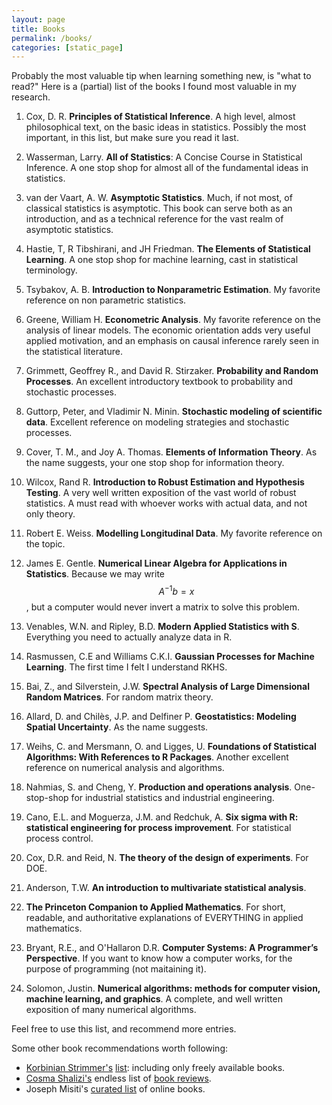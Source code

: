 ```yaml
---
layout: page
title: Books
permalink: /books/
categories: [static_page]
---
```


Probably the most valuable tip when learning something new, is "what to read?"
Here is a (partial) list of the books I found most valuable in my research.

1. Cox, D. R. __Principles of Statistical Inference__. 
A high level, almost philosophical text, on the basic ideas in statistics. Possibly the most important, in this list, but make sure you read it last. 

2. Wasserman, Larry. __All of Statistics__: A Concise Course in Statistical Inference. 
A one stop shop for almost all of the fundamental ideas in statistics.

3. van der Vaart, A. W. __Asymptotic Statistics__. 
Much, if not most, of classical statistics is asymptotic. 
This book can serve both as an introduction, and as a technical reference for the vast realm of asymptotic statistics.

4. Hastie, T, R Tibshirani, and JH Friedman. __The Elements of Statistical Learning__. 
A one stop shop for machine learning, cast in statistical terminology.

5. Tsybakov, A. B. __Introduction to Nonparametric Estimation__. 
My favorite reference on non parametric statistics.

6. Greene, William H. __Econometric Analysis__. 
My favorite reference on the analysis of linear models. 
The economic orientation adds very useful applied motivation, and an emphasis on causal inference rarely seen in the statistical literature.

8. Grimmett, Geoffrey R., and David R. Stirzaker. __Probability and Random Processes__. 
An excellent introductory textbook to probability and stochastic processes.

9. Guttorp, Peter, and Vladimir N. Minin. __Stochastic modeling of scientific data__. 
Excellent reference on modeling strategies and stochastic processes. 

9. Cover, T. M., and Joy A. Thomas. __Elements of Information Theory__. 
As the name suggests, your one stop shop for information theory.

10. Wilcox, Rand R. __Introduction to Robust Estimation and Hypothesis Testing__. 
A very well written exposition of the vast world of robust statistics. 
A must read with whoever works with actual data, and not only theory. 

11. Robert E. Weiss. __Modelling Longitudinal Data__. My favorite reference on the topic. 

12. James E. Gentle. __Numerical Linear Algebra for Applications in Statistics__. Because we may write $$A^{-1}b=x$$, but a computer would never invert a matrix to solve this problem. 

13. Venables, W.N. and Ripley, B.D. __Modern Applied Statistics with S__. Everything you need to actually analyze data in R. 

14. Rasmussen, C.E and Williams C.K.I. __Gaussian Processes for Machine Learning__. The first time I felt I understand RKHS.

15. Bai, Z., and Silverstein, J.W. __Spectral Analysis of Large Dimensional Random Matrices__. For random matrix theory.

16. Allard, D. and Chilès, J.P. and Delfiner P. __Geostatistics: Modeling Spatial Uncertainty__. As the name suggests.

17. Weihs, C. and Mersmann, O. and Ligges, U. __Foundations of Statistical Algorithms: With References to R Packages__. Another excellent reference on numerical analysis and algorithms.

18. Nahmias, S. and Cheng, Y. __Production and operations analysis__. One-stop-shop for industrial statistics and industrial engineering.

19. Cano, E.L. and Moguerza, J.M. and Redchuk, A. __Six sigma with R: statistical engineering for process improvement__. For statistical process control.

20. Cox, D.R. and Reid, N. __The theory of the design of experiments__. For DOE.

21. Anderson, T.W. __An introduction to multivariate statistical analysis__.

22. __The Princeton Companion to Applied Mathematics__. For short, readable, and authoritative explanations of EVERYTHING in applied mathematics. 

23. Bryant, R.E., and O'Hallaron D.R. __Computer Systems: A Programmer’s Perspective__. If you want to know how a computer works, for the purpose of programming (not maitaining it). 

24. Solomon, Justin. __Numerical algorithms: methods for computer vision, machine learning, and graphics__. A complete, and well written exposition of many numerical algorithms. 

Feel free to use this list, and recommend more entries.

Some other book recommendations worth following:

- [Korbinian Strimmer's](http://strimmerlab.org/korbinian.html) [list](http://strimmerlab.org/notes/textbooks.html): including only freely available books. 
- [Cosma Shalizi's](http://www.stat.cmu.edu/~cshalizi/) endless list of [book reviews](http://bactra.org/weblog/cat_algae.html). 
- Joseph Misiti's [curated list](https://github.com/josephmisiti/awesome-machine-learning/blob/master/books.md) of online books.
